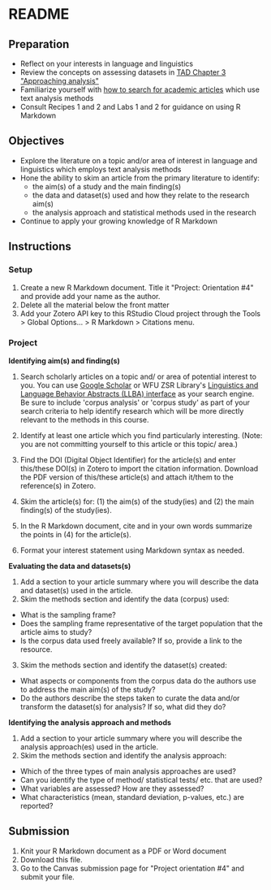 # README

<!-- REMEMBER: 
You can preview a formatted version of this README.md document by clicking the 'Preview' button in the RStudio toolbar.
-->

## Preparation

- Reflect on your interests in language and linguistics
- Review the concepts on assessing datasets in [TAD Chapter 3 "Approaching analysis"](https://lin380.github.io/coursebook/approaching-analysis.html)
- Familiarize yourself with [how to search for academic articles](https://guides.zsr.wfu.edu/c.php?g=34575&p=221095) which use text analysis methods
- Consult Recipes 1 and 2 and Labs 1 and 2 for guidance on using R Markdown


## Objectives

- Explore the literature on a topic and/or area of interest in language and linguistics which employs text analysis methods
- Hone the ability to skim an article from the primary literature to identify:
  - the aim(s) of a study and the main finding(s)
  - the data and dataset(s) used and how they relate to the research aim(s)
  - the analysis approach and statistical methods used in the research
- Continue to apply your growing knowledge of R Markdown

## Instructions

### Setup

1. Create a new R Markdown document. Title it "Project: Orientation #4" and provide add your name as the author. 
2. Delete all the material below the front matter
3. Add your Zotero API key to this RStudio Cloud project through the Tools > Global Options... > R Markdown > Citations menu.

### Project

**Identifying aim(s) and finding(s)**

1. Search scholarly articles on a topic and/ or area of potential interest to you. You can use [Google Scholar](https://scholar.google.com/) or WFU ZSR Library's [Linguistics and Language Behavior Abstracts (LLBA) interface](http://zsr.wfu.edu/databases/purl/28783) as your search engine. Be sure to include 'corpus analysis' or 'corpus study' as part of your search criteria to help identify research which will be more directly relevant to the methods in this course.

2. Identify at least one article which you find particularly interesting. (Note: you are not committing yourself to this article or this topic/ area.) 

3. Find the DOI (Digital Object Identifier) for the article(s) and enter this/these DOI(s) in Zotero to import the citation information. Download the PDF version of this/these article(s) and attach it/them to the reference(s) in Zotero.

4. Skim the article(s) for: (1) the aim(s) of the study(ies) and (2) the main finding(s) of the study(ies).

5. In the R Markdown document, cite and in your own words summarize the points in (4) for the article(s).

6. Format your interest statement using Markdown syntax as needed.

**Evaluating the data and datasets(s)**

1. Add a section to your article summary where you will describe the data and dataset(s) used in the article. 
2. Skim the methods section and identify the data (corpus) used: 
  - What is the sampling frame?
  - Does the sampling frame representative of the target population that the article aims to study?
  - Is the corpus data used freely available? If so, provide a link to the resource.
3. Skim the methods section and identify the dataset(s) created:
  - What aspects or components from the corpus data do the authors use to address the main aim(s) of the study?
  - Do the authors describe the steps taken to curate the data and/or transform the dataset(s) for analysis? If so, what did they do?
  
**Identifying the analysis approach and methods**

1. Add a section to your article summary where you will describe the analysis approach(es) used in the article. 
2. Skim the methods section and identify the analysis approach:
  - Which of the three types of main analysis approaches are used?
  - Can you identify the type of method/ statistical tests/ etc. that are used?
  - What variables are assessed? How are they assessed?
  - What characteristics (mean, standard deviation, p-values, etc.) are reported?

## Submission

1. Knit your R Markdown document as a PDF or Word document
2. Download this file.
3. Go to the Canvas submission page for "Project orientation #4" and submit your file. 

